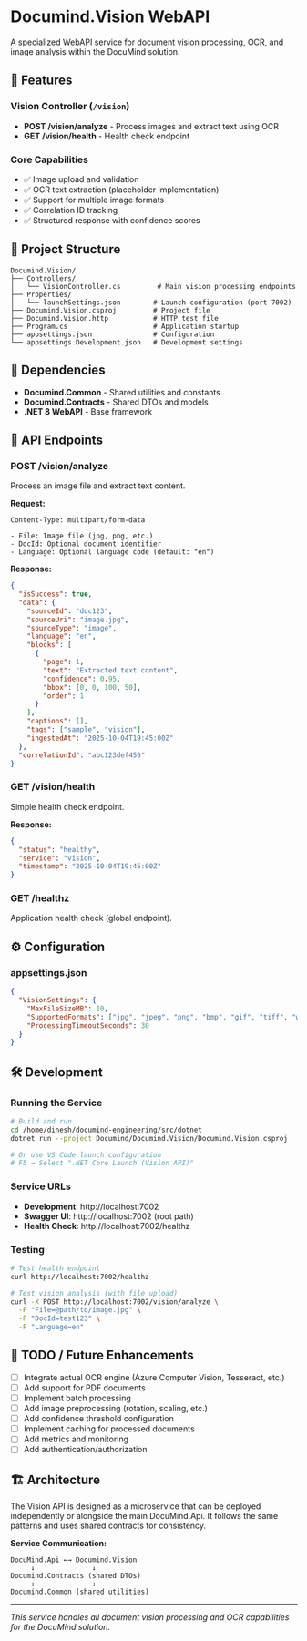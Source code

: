# Documind.Vision WebAPI

A specialized WebAPI service for document vision processing, OCR, and image analysis within the DocuMind solution.

## 🚀 Features

### Vision Controller (`/vision`)
- **POST /vision/analyze** - Process images and extract text using OCR
- **GET /vision/health** - Health check endpoint

### Core Capabilities
- ✅ Image upload and validation
- ✅ OCR text extraction (placeholder implementation)
- ✅ Support for multiple image formats
- ✅ Correlation ID tracking
- ✅ Structured response with confidence scores

## 📁 Project Structure

```
Documind.Vision/
├── Controllers/
│   └── VisionController.cs         # Main vision processing endpoints
├── Properties/
│   └── launchSettings.json        # Launch configuration (port 7002)
├── Documind.Vision.csproj         # Project file
├── Documind.Vision.http           # HTTP test file
├── Program.cs                     # Application startup
├── appsettings.json               # Configuration
└── appsettings.Development.json   # Development settings
```

## 🔗 Dependencies

- **Documind.Common** - Shared utilities and constants
- **Documind.Contracts** - Shared DTOs and models
- **.NET 8 WebAPI** - Base framework

## 📡 API Endpoints

### POST /vision/analyze
Process an image file and extract text content.

**Request:**
```
Content-Type: multipart/form-data

- File: Image file (jpg, png, etc.)
- DocId: Optional document identifier
- Language: Optional language code (default: "en")
```

**Response:**
```json
{
  "isSuccess": true,
  "data": {
    "sourceId": "doc123",
    "sourceUri": "image.jpg",
    "sourceType": "image",
    "language": "en",
    "blocks": [
      {
        "page": 1,
        "text": "Extracted text content",
        "confidence": 0.95,
        "bbox": [0, 0, 100, 50],
        "order": 1
      }
    ],
    "captions": [],
    "tags": ["sample", "vision"],
    "ingestedAt": "2025-10-04T19:45:00Z"
  },
  "correlationId": "abc123def456"
}
```

### GET /vision/health
Simple health check endpoint.

**Response:**
```json
{
  "status": "healthy",
  "service": "vision",
  "timestamp": "2025-10-04T19:45:00Z"
}
```

### GET /healthz
Application health check (global endpoint).

## ⚙️ Configuration

### appsettings.json
```json
{
  "VisionSettings": {
    "MaxFileSizeMB": 10,
    "SupportedFormats": ["jpg", "jpeg", "png", "bmp", "gif", "tiff", "webp"],
    "ProcessingTimeoutSeconds": 30
  }
}
```

## 🛠️ Development

### Running the Service
```bash
# Build and run
cd /home/dinesh/documind-engineering/src/dotnet
dotnet run --project Documind/Documind.Vision/Documind.Vision.csproj

# Or use VS Code launch configuration
# F5 → Select ".NET Core Launch (Vision API)"
```

### Service URLs
- **Development**: http://localhost:7002
- **Swagger UI**: http://localhost:7002 (root path)
- **Health Check**: http://localhost:7002/healthz

### Testing
```bash
# Test health endpoint
curl http://localhost:7002/healthz

# Test vision analysis (with file upload)
curl -X POST http://localhost:7002/vision/analyze \
  -F "File=@path/to/image.jpg" \
  -F "DocId=test123" \
  -F "Language=en"
```

## 🔧 TODO / Future Enhancements

- [ ] Integrate actual OCR engine (Azure Computer Vision, Tesseract, etc.)
- [ ] Add support for PDF documents
- [ ] Implement batch processing
- [ ] Add image preprocessing (rotation, scaling, etc.)
- [ ] Add confidence threshold configuration
- [ ] Implement caching for processed documents
- [ ] Add metrics and monitoring
- [ ] Add authentication/authorization

## 🏗️ Architecture

The Vision API is designed as a microservice that can be deployed independently or alongside the main DocuMind.Api. It follows the same patterns and uses shared contracts for consistency.

**Service Communication:**
```
DocuMind.Api ←→ Documind.Vision
     ↓              ↓
Documind.Contracts (shared DTOs)
     ↓              ↓
Documind.Common (shared utilities)
```

---
*This service handles all document vision processing and OCR capabilities for the DocuMind solution.*
